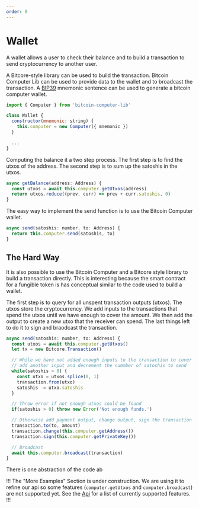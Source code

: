 ```yaml
---
order: 0
---
```


# Wallet

A wallet allows a user to check their balance and to build a transaction  to send cryptocurrency to another user.

A Bitcore-style library can be used to build the transaction. Bitcoin Computer Lib can be used to provide data to the wallet and to broadcast the transaction. A [BIP39](https://github.com/bitcoin/bips/blob/master/bip-0039.mediawiki) mnemonic sentence can be used to generate a bitcoin computer wallet.

```js
import { Computer } from 'bitcoin-computer-lib'

class Wallet {
  constructor(mnemonic: string) {
    this.computer = new Computer({ mnemonic })
  }

  ...
}
```

Computing the balance it a two step process. The first step is to find the utxos of the address. The second step is to sum up the satoshis in the utxos.

```js
async getBalance(address: Address) {
  const utxos = await this.computer.getUtxos(address)
  return utxos.reduce((prev, curr) => prev + curr.satoshis, 0)
}
```

The easy way to implement the send function is to use the Bitcoin Computer wallet.

```js
async send(satoshis: number, to: Address) {
  return this.computer.send(satoshis, to)
}
```

## The Hard Way

It is also possible to use the Bitcoin Computer and a Bitcore style library to build a transaction directly. This is interesting because the smart contract for a fungible token is has conceptual similar to the code used to build a wallet.

The first step is to query for all unspent transaction outputs (utxos). The utxos store the cryptocurrency. We add inputs to the transactions that spend the utxos until we have enough to cover the amount. We then add the output to create a new utxo that the receiver can spend. The last things left to do it to sign and braodcast the transaction.

```js #
async send(satoshis: number, to: Address) {
  const utxos = await this.computer.getUtxos()
  let tx = new Bitcore.Transaction()

  // While we have not added enough inputs to the transaction to cover the amount:
  // add another input and decrement the nummber of satoshis to send
  while(satoshis > 0) {
    const utxo = utxos.splice(0, 1)
    transaction.from(utxo)
    satoshis -= utxo.satoshis
  }

  // Throw error if not enough utxos could be found
  if(satoshis > 0) throw new Error('Not enough funds.')

  // Otherwise add payment output, change output, sign the transaction and broadcast it
  transaction.to(to, amount)
  transaction.change(this.computer.getAddress())
  transaction.sign(this.computer.getPrivateKey())

  // Broadcast
  await this.computer.broadcast(transaction)
}
```

There is one abstraction of the code ab

!!!
The "More Examples" Section is under construction. We are using it to refine our api so some features (``computer.getUtxos`` and ``computer.broadcast``) are not supported yet. See the [Api](../Library/api.md) for a list of currently supported features.
!!!
